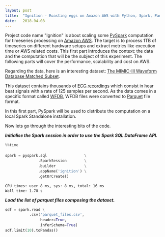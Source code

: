 ```yaml
---
layout: post
title:  "Ignition - Roasting eggs on Amazon AWS with Python, Spark, Pandas and Scipy: Part I (The Context)"
date:   2018-04-08
---
```


Project code name "Ignition" is about scaling some [PySpark](http://spark.apache.org/) computation for timeseries processing on [Amazon AWS](https://aws.amazon.com). The target is to process 1TB of timeseries on different hardware setups and extract metrics like execution time or AWS related costs. This first part introduces the context: the data and the computation that will be the subject of this experiment. The following parts will cover the performance, scalability and cost on AWS.

Regarding the data, here is an interesting dataset: [The MIMIC-III Waveform Database Matched Subset](https://physionet.org/physiobank/database/mimic3wdb/matched/).

This dataset contains thousands of [ECG recordings](https://en.wikipedia.org/wiki/Electrocardiography) which consist in hear beat signals with a rate of 125 samples per second. As the data comes in a specific format called [WFDB](https://physionet.org/physiotools/wfdb.shtml), WFDB files were converted to [Parquet](https://parquet.apache.org/) file format.

In this first part, PySpark will be used to distribute the computation on a local Spark Standalone installation.

Now lets go through the interesting bits of the code.


_**Initialise the Spark session in order to use the Spark SQL DataFrame API.**_


```python
%%time

spark = pyspark.sql                 \
               .SparkSession        \
               .builder             \
               .appName('ignition') \
               .getOrCreate()
```

    CPU times: user 8 ms, sys: 8 ms, total: 16 ms
    Wall time: 1.78 s


_**Load the list of parquet files composing the dataset.**_


```python
sdf = spark.read \
           .csv('parquet_files.csv',
                header=True,
                inferSchema=True)
sdf.limit(10).toPandas()
```




<div>
<!-- <style scoped>
    .dataframe tbody tr th:only-of-type {
        vertical-align: middle;
    }

    .dataframe tbody tr th {
        vertical-align: top;
    }

    .dataframe thead th {
        text-align: right;
    }
</style> -->
<table border="1" class="dataframe">
  <thead>
    <tr style="text-align: right;">
      <th></th>
      <th>file</th>
      <th>size</th>
      <th>bucket_id</th>
      <th>subject_id</th>
      <th>record_id</th>
    </tr>
  </thead>
  <tbody>
    <tr>
      <th>0</th>
      <td>../../data/physionet/mimic3wdb/matched/p00/p003495/3916659.0000.parquet</td>
      <td>89215291</td>
      <td>p00</td>
      <td>p003495</td>
      <td>p00-p003495-3916659</td>
    </tr>
    <tr>
      <th>1</th>
      <td>../../data/physionet/mimic3wdb/matched/p00/p003495/3916659.0001.parquet</td>
      <td>16368810</td>
      <td>p00</td>
      <td>p003495</td>
      <td>p00-p003495-3916659</td>
    </tr>
    <tr>
      <th>2</th>
      <td>../../data/physionet/mimic3wdb/matched/p00/p000020/3544749.0000.parquet</td>
      <td>68988192</td>
      <td>p00</td>
      <td>p000020</td>
      <td>p00-p000020-3544749</td>
    </tr>
    <tr>
      <th>3</th>
      <td>../../data/physionet/mimic3wdb/matched/p00/p000020/3544749.0001.parquet</td>
      <td>69456632</td>
      <td>p00</td>
      <td>p000020</td>
      <td>p00-p000020-3544749</td>
    </tr>
    <tr>
      <th>4</th>
      <td>../../data/physionet/mimic3wdb/matched/p00/p000020/3544749.0002.parquet</td>
      <td>70660667</td>
      <td>p00</td>
      <td>p000020</td>
      <td>p00-p000020-3544749</td>
    </tr>
    <tr>
      <th>5</th>
      <td>../../data/physionet/mimic3wdb/matched/p00/p000020/3544749.0003.parquet</td>
      <td>30201955</td>
      <td>p00</td>
      <td>p000020</td>
      <td>p00-p000020-3544749</td>
    </tr>
    <tr>
      <th>6</th>
      <td>../../data/physionet/mimic3wdb/matched/p00/p000030/3524877.0000.parquet</td>
      <td>7733673</td>
      <td>p00</td>
      <td>p000030</td>
      <td>p00-p000030-3524877</td>
    </tr>
    <tr>
      <th>7</th>
      <td>../../data/physionet/mimic3wdb/matched/p00/p000033/3713820.0000.parquet</td>
      <td>74591347</td>
      <td>p00</td>
      <td>p000033</td>
      <td>p00-p000033-3713820</td>
    </tr>
    <tr>
      <th>8</th>
      <td>../../data/physionet/mimic3wdb/matched/p00/p000033/3713820.0001.parquet</td>
      <td>75399674</td>
      <td>p00</td>
      <td>p000033</td>
      <td>p00-p000033-3713820</td>
    </tr>
    <tr>
      <th>9</th>
      <td>../../data/physionet/mimic3wdb/matched/p00/p000033/3713820.0002.parquet</td>
      <td>1863999</td>
      <td>p00</td>
      <td>p000033</td>
      <td>p00-p000033-3713820</td>
    </tr>
  </tbody>
</table>
</div>



During the conversion of WFDB files to Parquet, the signal has been splitted in dataframe of 10 millions rows which produces Parquet files averaging 70MB in size.

_**Take one row and print the Parquet file size.**_


```python
row = list(
    map(lambda row: (row.record_id,
                     row.file,
                     row.size),
        sdf.select('record_id',
                   'file',
                   'size') \
           .take(1)))[0]
record_id, parquet_file, size = row

print('Parquet files size: %d bytes' % size)
```

    Parquet files size: 89215291 bytes


_**Read the parquet file with Pandas (using [Apache Arrow](https://arrow.apache.org)).**_


```python
%%time

pdf = pd.read_parquet(parquet_file)

print('Number of rows: %d' % len(pdf))
print('Memory usage: %d bytes' % pdf.memory_usage().sum())
```

    Number of rows: 10000000
    Memory usage: 400000000 bytes
    CPU times: user 1.45 s, sys: 456 ms, total: 1.9 s
    Wall time: 1.84 s


Without Parquet data compression, the size of one block of data in memory is 400MB.


```python
pdf.head()
```




<div>
<style scoped>
    .dataframe tbody tr th:only-of-type {
        vertical-align: middle;
    }

    .dataframe tbody tr th {
        vertical-align: top;
    }

    .dataframe thead th {
        text-align: right;
    }
</style>
<table border="1" class="dataframe">
  <thead>
    <tr style="text-align: right;">
      <th></th>
      <th>time</th>
      <th>record</th>
      <th>parameter</th>
      <th>value</th>
    </tr>
  </thead>
  <tbody>
    <tr>
      <th>0</th>
      <td>2205-05-12 14:21:31.960</td>
      <td>3916659_0001</td>
      <td>II</td>
      <td>0.000000</td>
    </tr>
    <tr>
      <th>1</th>
      <td>2205-05-12 14:21:32.016</td>
      <td>3916659_0001</td>
      <td>II</td>
      <td>-0.398438</td>
    </tr>
    <tr>
      <th>2</th>
      <td>2205-05-12 14:21:32.024</td>
      <td>3916659_0001</td>
      <td>II</td>
      <td>-0.453125</td>
    </tr>
    <tr>
      <th>3</th>
      <td>2205-05-12 14:21:32.032</td>
      <td>3916659_0001</td>
      <td>II</td>
      <td>1.500000</td>
    </tr>
    <tr>
      <th>4</th>
      <td>2205-05-12 14:21:32.040</td>
      <td>3916659_0001</td>
      <td>II</td>
      <td>1.500000</td>
    </tr>
  </tbody>
</table>
</div>



(Don't be afraid by the year 2205 in the time column, it is coming as is from the original WFDB file.)

_**Pivot data to tranform the dataset from narrow format to wide format** (but because there is only one parameter "II" in this dataset, I will get only one column named "II")_


```python
%%time

pdf = pdf.pivot(index='time',
                columns='parameter',
                values='value')
pdf.sort_index(inplace=True)

print('Number of rows: %d' % len(pdf))
print('Memory usage: %d bytes' % pdf.memory_usage().sum())
```

    Number of rows: 10000000
    Memory usage: 160000000 bytes
    CPU times: user 3.51 s, sys: 896 ms, total: 4.41 s
    Wall time: 4.41 s


While removing columns "record" and "parameter" the pivot is reducing the size of the data to 160MB.


```python
pdf.head()
```




<div>
<style scoped>
    .dataframe tbody tr th:only-of-type {
        vertical-align: middle;
    }

    .dataframe tbody tr th {
        vertical-align: top;
    }

    .dataframe thead th {
        text-align: right;
    }
</style>
<table border="1" class="dataframe">
  <thead>
    <tr style="text-align: right;">
      <th>parameter</th>
      <th>II</th>
    </tr>
    <tr>
      <th>time</th>
      <th></th>
    </tr>
  </thead>
  <tbody>
    <tr>
      <th>2205-05-12 05:06:01.000</th>
      <td>-0.007812</td>
    </tr>
    <tr>
      <th>2205-05-12 05:06:01.008</th>
      <td>-0.007812</td>
    </tr>
    <tr>
      <th>2205-05-12 05:06:01.016</th>
      <td>0.000000</td>
    </tr>
    <tr>
      <th>2205-05-12 05:06:01.024</th>
      <td>-0.007812</td>
    </tr>
    <tr>
      <th>2205-05-12 05:06:01.032</th>
      <td>0.007812</td>
    </tr>
  </tbody>
</table>
</div>



_**Plot the 10 first seconds of signal** (and fortunately it looks like heart beats !)_


```python
pdf[:125*10].plot(figsize=(18, 4))
plt.show()
```


![png](/assets/img/2018-04-08-ignition-part1_23_0.png)


_**Clean and down sample the data (from 125Hz to 16Hz)**_


```python
raw_pdf = pdf

# RATE = 16

pdf = pdf.fillna(method='ffill')
pdf = pdf.resample(
    '%dus' % int(1000000 / RATE)
).mean()

print('Number of rows: %d' % len(pdf))
print('Memory usage: %d bytes' % pdf.memory_usage().sum())
pdf.head()
```

    Number of rows: 1382384
    Memory usage: 22118144 bytes





<div>
<style scoped>
    .dataframe tbody tr th:only-of-type {
        vertical-align: middle;
    }

    .dataframe tbody tr th {
        vertical-align: top;
    }

    .dataframe thead th {
        text-align: right;
    }
</style>
<table border="1" class="dataframe">
  <thead>
    <tr style="text-align: right;">
      <th>parameter</th>
      <th>II</th>
    </tr>
    <tr>
      <th>time</th>
      <th></th>
    </tr>
  </thead>
  <tbody>
    <tr>
      <th>2205-05-12 05:06:01.000000</th>
      <td>0.136719</td>
    </tr>
    <tr>
      <th>2205-05-12 05:06:01.062500</th>
      <td>0.126953</td>
    </tr>
    <tr>
      <th>2205-05-12 05:06:01.125000</th>
      <td>-0.040039</td>
    </tr>
    <tr>
      <th>2205-05-12 05:06:01.187500</th>
      <td>-0.010742</td>
    </tr>
    <tr>
      <th>2205-05-12 05:06:01.250000</th>
      <td>0.008789</td>
    </tr>
  </tbody>
</table>
</div>



After down sampling, the number of rows that will be processed is reduced to around 1 million and the size of the data is down to 22MB.

_**Plot the down sampled signal**_


```python
pdf[:RATE*10].plot(figsize=(18, 4))
plt.show()
```


![png](/assets/img/2018-04-08-ignition-part1_28_0.png)


The down sampled signal shows less noise but the peak's amplitude has been affected too (around 0.30 when it was 0.60 in the raw signal)

_**Here is the computation that will be applied on the signal**_


```python
def extract_features(pdf):
    result_pdf = None
    for column in pdf.columns:

        local_mins = argrelextrema(
            pdf[column].values, np.less
        )[0]

        local_maxs = argrelextrema(
            pdf[column].values, np.greater
        )[0]

        local_minmaxs = np.sort(
            np.concatenate((local_mins, local_maxs))
        )

        if result_pdf is None:
            result_pdf = pd.DataFrame()
            result_pdf[column] = pdf[column][local_minmaxs]
        else:
            tmp_pdf = pd.DataFrame()
            tmp_pdf[column] = pdf[column][local_minmaxs]
            result_pdf = pd.merge(result_pdf,
                                  tmp_pdf,
                                  left_index=True,
                                  right_index=True,
                                  how='outer' )
    return result_pdf
```

The Scipy function argrelextrema() is used to extract relative extrema (local minimums and maximums) of the down sampled signal. I choose this function for the only reason it needs to scan the signal in full while keeping the computation light (the purpose of this whole exercise is to focus on the IO-boundness of the problem ^^).

_**Apply the computation**_


```python
%%time

result_pdf = extract_features(pdf)

print('Number of rows: %d' % len(result_pdf))
print('Memory usage: %d bytes' % result_pdf.memory_usage().sum())
```

    Number of rows: 610660
    Memory usage: 9770560 bytes
    CPU times: user 1.22 s, sys: 20 ms, total: 1.24 s
    Wall time: 1.24 s


The resulting data is now about 600000 rows and 10MB.


```python
result_pdf.head()
```




<div>
<style scoped>
    .dataframe tbody tr th:only-of-type {
        vertical-align: middle;
    }

    .dataframe tbody tr th {
        vertical-align: top;
    }

    .dataframe thead th {
        text-align: right;
    }
</style>
<table border="1" class="dataframe">
  <thead>
    <tr style="text-align: right;">
      <th></th>
      <th>II</th>
    </tr>
    <tr>
      <th>time</th>
      <th></th>
    </tr>
  </thead>
  <tbody>
    <tr>
      <th>2205-05-12 05:06:01.125000</th>
      <td>-0.040039</td>
    </tr>
    <tr>
      <th>2205-05-12 05:06:01.375000</th>
      <td>0.088867</td>
    </tr>
    <tr>
      <th>2205-05-12 05:06:01.687500</th>
      <td>0.032227</td>
    </tr>
    <tr>
      <th>2205-05-12 05:06:01.812500</th>
      <td>0.074219</td>
    </tr>
    <tr>
      <th>2205-05-12 05:06:01.875000</th>
      <td>0.037109</td>
    </tr>
  </tbody>
</table>
</div>



_**Plot results on the down sampled signal**_


```python
plt.figure(figsize=(18, 4))

ax = plt.subplot('111')
pdf[:RATE*10].plot(ax=ax)
result_pdf[:pdf.index[RATE*10]].plot(
    ax=ax,
    title='downsampled',
    color='r',
    style=':',
    marker='x',
    legend=False
)

plt.show()
```


![png](/assets/img/2018-04-08-ignition-part1_38_0.png)


At first sight, the detected relative extrema (coupled with linear interpolation) look like a good signal approximation but it is not defect free:
![DEFECTS](/assets/img/2018-04-08-ignition-part1_30_0_annotated.png)

_**Plot results over the original signal**_


```python
plt.figure(figsize=(18, 4))

ax = plt.subplot('111')
raw_pdf[:125*10].plot(ax=ax)
result_pdf[:pdf.index[RATE*10]].plot(
    ax=ax,
    title='raw',
    color='r',
    style=':',
    marker='x',
    legend=False
)

plt.show()
```


![png](/assets/img/2018-04-08-ignition-part1_41_0.png)


Compared to the raw signal, the approximation looks even worse given that we miss all maximum peaks.


So here is the context. We will process heart beat signals by blocks of 10 millions samples to detect local extrema. And we will do that on 1TB of data. To give you an idea, it takes around 40 seconds to process the example of signal of this blog post on one core of an Intel Core i7-6700K CPU. Using the 8 cores of the same CPU with 32GB of memory, it takes around 14 hours to process the full dataset (which total size is just under 1.2TB).

In Part II we will see how to distribute this significant piece of processing on AWS using EC2 and S3.


[See the notebook on GitHub](https://github.com/bu2/ignition/blob/master/part1/2018-04-08-ignition-part1.ipynb)

